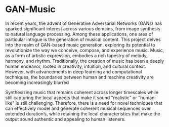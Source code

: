 # GAN-Music

In recent years, the advent of Generative Adversarial Networks (GANs) has sparked significant
interest across various domains, from image synthesis to natural language processing. Among these
applications, one area of particular intrigue is the generation of musical content. This project delves
into the realm of GAN-based music generation, exploring its potential to revolutionize the way we
conceive, compose, and experience music.
Music, as a form of artistic expression, embodies a rich tapestry of melody, harmony, and rhythm.
Traditionally, the creation of music has been a deeply human endeavor, rooted in creativity, intuition,
and cultural context. However, with advancements in deep learning and computational techniques,
the boundaries between human and machine creativity are becoming increasingly blurred


Synthesizing music that remains coherent across longer timescales while still capturing the local
aspects that make it sound "realistic" or "human-like" is still challenging. Therefore, there is a
need for novel techniques that can effectively model and generate coherent musical sequences over
extended duration’s, while retaining the local characteristics that make the output sound authentic
and appealing to human listeners.
